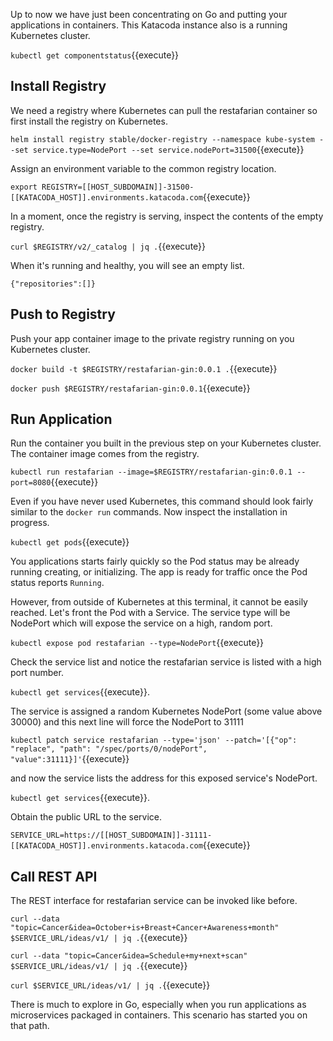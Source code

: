 Up to now we have just been concentrating on Go and putting your applications in containers. This Katacoda instance also is a running Kubernetes cluster.

`kubectl get componentstatus`{{execute}}

## Install Registry

We need a registry where Kubernetes can pull the restafarian container so first install the registry on Kubernetes.

`helm install registry stable/docker-registry --namespace kube-system --set service.type=NodePort --set service.nodePort=31500`{{execute}}

Assign an environment variable to the common registry location.

`export REGISTRY=[[HOST_SUBDOMAIN]]-31500-[[KATACODA_HOST]].environments.katacoda.com`{{execute}}

In a moment, once the registry is serving, inspect the contents of the empty registry.

`curl $REGISTRY/v2/_catalog | jq .`{{execute}}

When it's running and healthy, you will see an empty list.

`{"repositories":[]}`


## Push to Registry

Push your app container image to the private registry running on you Kubernetes cluster.

`docker build -t $REGISTRY/restafarian-gin:0.0.1 .`{{execute}}

`docker push $REGISTRY/restafarian-gin:0.0.1`{{execute}}

## Run Application

Run the container you built in the previous step on your Kubernetes cluster. The container image comes from the registry.

`kubectl run restafarian --image=$REGISTRY/restafarian-gin:0.0.1 --port=8080`{{execute}}

Even if you have never used Kubernetes, this command should look fairly similar to the `docker run` commands. Now inspect the installation in progress.

`kubectl get pods`{{execute}}

You applications starts fairly quickly so the Pod status may be already running creating, or initializing. The app is ready for traffic once the Pod status reports `Running`.

However, from outside of Kubernetes at this terminal, it cannot be easily reached. Let's front the Pod with a Service. The service type will be NodePort which will expose the service on a high, random port.

`kubectl expose pod restafarian --type=NodePort`{{execute}}

Check the service list and notice the restafarian service is listed with a high port number.

`kubectl get services`{{execute}}.

The service is assigned a random Kubernetes NodePort (some value above 30000) and this next line will force the NodePort to 31111

`kubectl patch service restafarian --type='json' --patch='[{"op": "replace", "path": "/spec/ports/0/nodePort", "value":31111}]'`{{execute}}

and now the service lists the address for this exposed service's NodePort.

`kubectl get services`{{execute}}.

Obtain the public URL to the service.

`SERVICE_URL=https://[[HOST_SUBDOMAIN]]-31111-[[KATACODA_HOST]].environments.katacoda.com`{{execute}}

## Call REST API

The REST interface for restafarian service can be invoked like before.

`curl --data "topic=Cancer&idea=October+is+Breast+Cancer+Awareness+month" $SERVICE_URL/ideas/v1/ | jq .`{{execute}}

`curl --data "topic=Cancer&idea=Schedule+my+next+scan" $SERVICE_URL/ideas/v1/ | jq .`{{execute}}

`curl $SERVICE_URL/ideas/v1/ | jq .`{{execute}}

There is much to explore in Go, especially when you run applications as microservices packaged in containers. This scenario has started you on that path.
